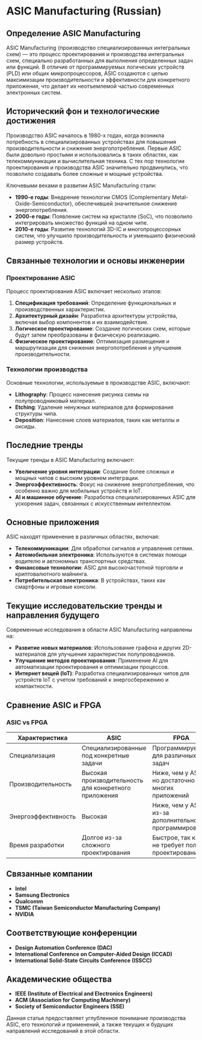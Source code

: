 # ASIC Manufacturing (Russian)

## Определение ASIC Manufacturing

ASIC Manufacturing (производство специализированных интегральных схем) — это процесс проектирования и производства интегральных схем, специально разработанных для выполнения определенных задач или функций. В отличие от программируемых логических устройств (PLD) или общих микропроцессоров, ASIC создаются с целью максимизации производительности и эффективности для конкретного приложения, что делает их неотъемлемой частью современных электронных систем.

## Исторический фон и технологические достижения

Производство ASIC началось в 1980-х годах, когда возникла потребность в специализированных устройствах для повышения производительности и снижения энергопотребления. Первые ASIC были довольно простыми и использовались в таких областях, как телекоммуникации и вычислительная техника. С тех пор технологии проектирования и производства ASIC значительно продвинулись, что позволило создавать более сложные и мощные устройства.

Ключевыми вехами в развитии ASIC Manufacturing стали:

- **1990-е годы**: Внедрение технологии CMOS (Complementary Metal-Oxide-Semiconductor), обеспечившей значительное снижение энергопотребления.
- **2000-е годы**: Появление систем на кристалле (SoC), что позволило интегрировать множество функций на одном чипе.
- **2010-е годы**: Развитие технологий 3D-IC и многопроцессорных систем, что улучшило производительность и уменьшило физический размер устройств.

## Связанные технологии и основы инженерии

### Проектирование ASIC

Процесс проектирования ASIC включает несколько этапов:

1. **Спецификация требований**: Определение функциональных и производственных характеристик.
2. **Архитектурный дизайн**: Разработка архитектуры устройства, включая выбор компонентов и их взаимодействие.
3. **Логическое проектирование**: Создание логических схем, которые будут затем преобразованы в физическую реализацию.
4. **Физическое проектирование**: Оптимизация размещения и маршрутизации для снижения энергопотребления и улучшения производительности.

### Технологии производства

Основные технологии, используемые в производстве ASIC, включают:

- **Lithography**: Процесс нанесения рисунка схемы на полупроводниковый материал.
- **Etching**: Удаление ненужных материалов для формирования структуры чипа.
- **Deposition**: Нанесение слоев материалов, таких как металлы и оксиды.

## Последние тренды

Текущие тренды в ASIC Manufacturing включают:

- **Увеличение уровня интеграции**: Создание более сложных и мощных чипов с высоким уровнем интеграции.
- **Энергоэффективность**: Фокус на снижение энергопотребления, что особенно важно для мобильных устройств и IoT.
- **AI и машинное обучение**: Разработка специализированных ASIC для ускорения задач, связанных с искусственным интеллектом.

## Основные приложения

ASIC находят применение в различных областях, включая:

- **Телекоммуникации**: Для обработки сигналов и управления сетями.
- **Автомобильная электроника**: Используются в системах помощи водителю и автономных транспортных средствах.
- **Финансовые технологии**: ASIC для высокочастотной торговли и криптовалютного майнинга.
- **Потребительская электроника**: В устройствах, таких как смартфоны и игровые консоли.

## Текущие исследовательские тренды и направления будущего

Современные исследования в области ASIC Manufacturing направлены на:

- **Развитие новых материалов**: Использование графена и других 2D-материалов для улучшения характеристик полупроводников.
- **Улучшение методов проектирования**: Применение AI для автоматизации проектирования и оптимизации процессов.
- **Интернет вещей (IoT)**: Разработка специализированных чипов для устройств IoT с учетом требований к энергосбережению и компактности.

## Сравнение ASIC и FPGA

### ASIC vs FPGA

| Характеристика                | ASIC                                          | FPGA                                          |
|-------------------------------|----------------------------------------------|----------------------------------------------|
| Специализация                 | Специализированные под конкретные задачи    | Программируемые для различных задач         |
| Производительность             | Высокая производительность для конкретного приложения | Ниже, чем у ASIC, но достаточно для многих приложений |
| Энергоэффективность           | Высокая                                      | Ниже, чем у ASIC, из-за дополнительного программирования |
| Время разработки              | Долгое из-за сложного проектирования        | Быстрое, так как не требует полного проектирования |

## Связанные компании

- **Intel**
- **Samsung Electronics**
- **Qualcomm**
- **TSMC (Taiwan Semiconductor Manufacturing Company)**
- **NVIDIA**

## Соответствующие конференции

- **Design Automation Conference (DAC)**
- **International Conference on Computer-Aided Design (ICCAD)**
- **International Solid-State Circuits Conference (ISSCC)**

## Академические общества

- **IEEE (Institute of Electrical and Electronics Engineers)**
- **ACM (Association for Computing Machinery)**
- **Society of Semiconductor Engineers (SSE)**

Данная статья предоставляет углубленное понимание производства ASIC, его технологий и применений, а также текущих и будущих направлений исследований в этой области.
